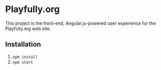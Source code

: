 Playfully.org
=============

This project is the front-end, Angular.js-powered user experience for the
Playfully.org web site.



Installation
------------

1. `npm install`
2. `npm start`

